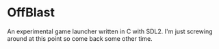 # OffBlast
An experimental game launcher written in C with SDL2. I'm just screwing around at this point so come back some other time.

